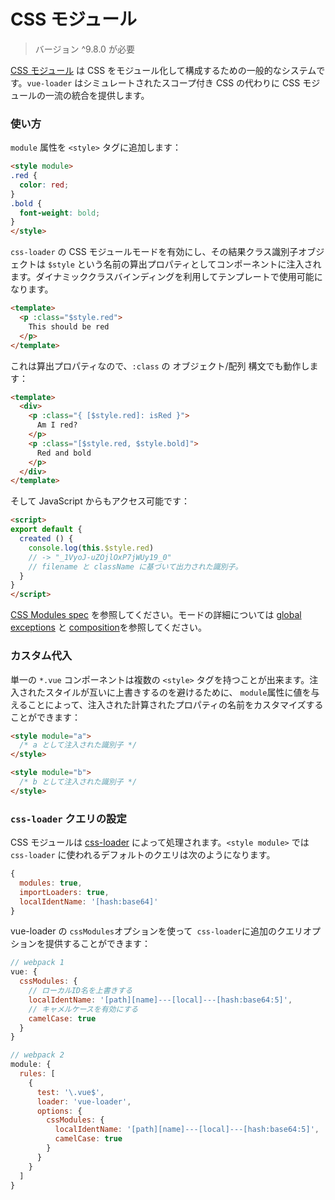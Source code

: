 # CSS モジュール

> バージョン ^9.8.0 が必要

[CSS モジュール](https://github.com/css-modules/css-modules) は CSS をモジュール化して構成するための一般的なシステムです。`vue-loader` はシミュレートされたスコープ付き CSS の代わりに CSS モジュールの一流の統合を提供します。

### 使い方

`module` 属性を `<style>` タグに追加します：

``` html
<style module>
.red {
  color: red;
}
.bold {
  font-weight: bold;
}
</style>
```

`css-loader` の CSS モジュールモードを有効にし、その結果クラス識別子オブジェクトは `$style` という名前の算出プロパティとしてコンポーネントに注入されます。ダイナミッククラスバインディングを利用してテンプレートで使用可能になります。

``` html
<template>
  <p :class="$style.red">
    This should be red
  </p>
</template>
```

これは算出プロパティなので、`:class` の オブジェクト/配列 構文でも動作します：

``` html
<template>
  <div>
    <p :class="{ [$style.red]: isRed }">
      Am I red?
    </p>
    <p :class="[$style.red, $style.bold]">
      Red and bold
    </p>
  </div>
</template>
```

そして JavaScript からもアクセス可能です：

``` html
<script>
export default {
  created () {
    console.log(this.$style.red)
    // -> "_1VyoJ-uZOjlOxP7jWUy19_0"
    // filename と className に基づいて出力された識別子。
  }
}
</script>
```

[CSS Modules spec](https://github.com/css-modules/css-modules) を参照してください。モードの詳細については [global exceptions](https://github.com/css-modules/css-modules#exceptions) と [composition](https://github.com/css-modules/css-modules#composition)を参照してください。

### カスタム代入

単一の `*.vue` コンポーネントは複数の `<style>` タグを持つことが出来ます。注入されたスタイルが互いに上書きするのを避けるために、 `module`属性に値を与えることによって、注入された計算されたプロパティの名前をカスタマイズすることができます：

``` html
<style module="a">
  /* a として注入された識別子 */
</style>

<style module="b">
  /* b として注入された識別子 */
</style>
```

### `css-loader` クエリの設定

CSS モジュールは [css-loader](https://github.com/webpack/css-loader) によって処理されます。`<style module>` では `css-loader` に使われるデフォルトのクエリは次のようになります。

``` js
{
  modules: true,
  importLoaders: true,
  localIdentName: '[hash:base64]'
}
```

vue-loader の `cssModules`オプションを使って` css-loader`に追加のクエリオプションを提供することができます：

``` js
// webpack 1
vue: {
  cssModules: {
    // ローカルID名を上書きする
    localIdentName: '[path][name]---[local]---[hash:base64:5]',
    // キャメルケースを有効にする
    camelCase: true
  }
}

// webpack 2
module: {
  rules: [
    {
      test: '\.vue$',
      loader: 'vue-loader',
      options: {
        cssModules: {
          localIdentName: '[path][name]---[local]---[hash:base64:5]',
          camelCase: true
        }
      }
    }
  ]
}
```

